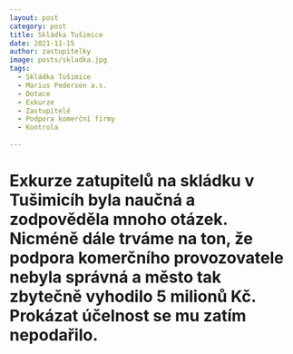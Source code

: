 ```yaml
---
layout: post
category: post
title: Skládka Tušimice    
date: 2021-11-15
author: zastupitelky
image: posts/skladka.jpg
tags:
  - Skládka Tušimice
  - Marius Pedersen a.s.
  - Dotace
  - Exkurze
  - Zastupitelé
  - Podpora komerční firmy
  - Kontrola 
  
---
```


# Exkurze zatupitelů na skládku v Tušimicíh byla naučná a zodpověděla mnoho otázek. Nicméně dále trváme na ton, že podpora komerčního provozovatele nebyla správná a město tak zbytečně vyhodilo 5 milionů Kč. Prokázat účelnost se mu zatím nepodařilo.

